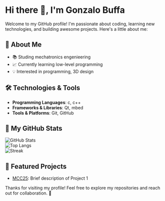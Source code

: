 # Hi there 👋, I'm Gonzalo Buffa

Welcome to my GitHub profile! I'm passionate about coding, learning new technologies, and building awesome projects. Here's a little about me:

## 🚀 About Me
- 📚 Studing mechatronics engenieering
- 📈 Currently learning low-level programming 
- 💡 Interested in programming, 3D design 

## 🛠️ Technologies & Tools
- **Programming Languages**: c, c++
- **Frameworks & Libraries**: Qt, mbed
- **Tools & Platforms**: Git, GitHub


## 💪 My GitHub Stats
<!---

-->

<p align="center">

![GitHub Stats](https://github-readme-stats.vercel.app/api?username=BuffaGonzalo&show_icons=true&theme=dark)  
![Top Langs](https://github-readme-stats.vercel.app/api/top-langs/?username=BuffaGonzalo&layout=compact&theme=dark)  
![Streak](https://github-readme-streak-stats.herokuapp.com?user=BuffaGonzalo&theme=dark)

</p>



<!--

## 📊 GitHub Stats
[![Top Langs](https://github-readme-stats.vercel.app/api/top-langs/?username=YOUR_USERNAME&layout=compact)](https://github.com/anuraghazra/github-readme-stats)
![Your GitHub stats](https://github-readme-stats.vercel.app/api?username=BuffaGonzalo&show_icons=true&theme=radical)

[![GitHub Streak](https://streak-stats.demolab.com?user=BuffaGonzalo&theme=dark&hide_border=true&short_numbers=true)](https://git.io/streak-stats)
-->
## 🌟 Featured Projects
- [MCC25](#): Brief description of Project 1
<!-- - [Project Name 2](#): Brief description of Project 2 -->
<!--
## 🌐 Let's Connect
- [LinkedIn](#)
- [Twitter](#)
- [Personal Website/Portfolio](#)
-->

Thanks for visiting my profile! Feel free to explore my repositories and reach out for collaboration. 🚀
